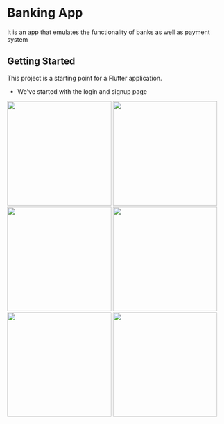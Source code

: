 # Banking App
It is an app that emulates the functionality of banks as well as payment system

## Getting Started

This project is a starting point for a Flutter application.

- We've started with the login and signup page

<p float="left">
  <img src="https://github.com/Perception12/flutter_banking_ui/blob/main/assets/images/ss1.png" width="240">
  <img src="https://github.com/Perception12/flutter_banking_ui/blob/main/assets/images/ss2.png" width="240">
  <img src="https://github.com/Perception12/flutter_banking_ui/blob/main/assets/images/ss3.png" width="240">
  <img src="https://github.com/Perception12/flutter_banking_ui/blob/main/assets/images/ss4.png" width="240">
  <img src="https://github.com/Perception12/flutter_banking_ui/blob/main/assets/images/ss5.png" width="240">
  <img src="https://github.com/Perception12/flutter_banking_ui/blob/main/assets/images/ss6.png" width="240">
</p>
